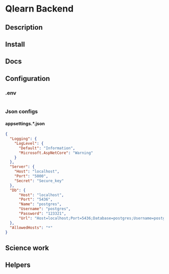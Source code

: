 # Qlearn Backend
## Description
## Install
## Docs
## Configuration
### .env

```env

```

### Json configs
#### appsettings.*.json

```json
{
  "Logging": {
    "LogLevel": {
      "Default": "Information",
      "Microsoft.AspNetCore": "Warning"
    }
  },
  "Server": {
    "Host": "localhost",
    "Port": "5000",
    "Secret": "Secure_key"
  },
  "Db": {
      "Host": "localhost",
      "Port": "5436",
      "Name": "postgres",
      "Username": "postgres",
      "Password": "123321",
      "Url": "Host=localhost;Port=5436;Database=postgres;Username=postgres;Password=123321"
  },
  "AllowedHosts": "*"
}
```

## Science work
## Helpers